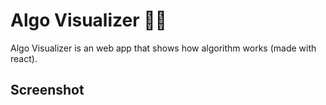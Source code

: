 # Algo Visualizer 👩‍🦰

Algo Visualizer is an web app that shows how algorithm works (made with react).

## Screenshot
